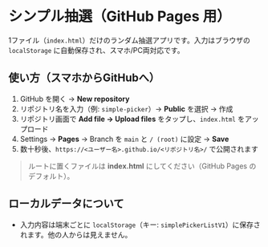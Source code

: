# シンプル抽選（GitHub Pages 用）

1ファイル（`index.html`）だけのランダム抽選アプリです。入力はブラウザの `localStorage` に自動保存され、スマホ/PC両対応です。

## 使い方（スマホからGitHubへ）
1. GitHub を開く → **New repository**
2. リポジトリ名を入力（例: `simple-picker`）→ **Public** を選択 → 作成
3. リポジトリ画面で **Add file → Upload files** をタップし、`index.html` をアップロード
4. Settings → **Pages** → Branch を `main` と `/ (root)` に設定 → **Save**
5. 数十秒後、`https://<ユーザー名>.github.io/<リポジトリ名>/` で公開されます

> ルートに置くファイルは **index.html** にしてください（GitHub Pages のデフォルト）。

## ローカルデータについて
- 入力内容は端末ごとに `localStorage`（キー: `simplePickerListV1`）に保存されます。他の人からは見えません。
